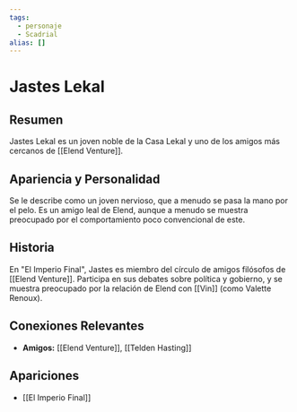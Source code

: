 ```yaml
---
tags:
  - personaje
  - Scadrial
alias: []
---
```


# Jastes Lekal

## Resumen
Jastes Lekal es un joven noble de la Casa Lekal y uno de los amigos más cercanos de [[Elend Venture]].

## Apariencia y Personalidad
Se le describe como un joven nervioso, que a menudo se pasa la mano por el pelo. Es un amigo leal de Elend, aunque a menudo se muestra preocupado por el comportamiento poco convencional de este.

## Historia
En "El Imperio Final", Jastes es miembro del círculo de amigos filósofos de [[Elend Venture]]. Participa en sus debates sobre política y gobierno, y se muestra preocupado por la relación de Elend con [[Vin]] (como Valette Renoux).

## Conexiones Relevantes
* **Amigos:** [[Elend Venture]], [[Telden Hasting]]

## Apariciones
* [[El Imperio Final]]
